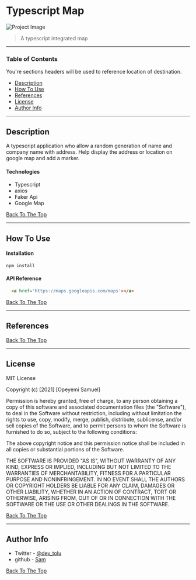 # Typescript Map

![Project Image](project-image-url)

> A typescript integrated map

---

### Table of Contents
You're sections headers will be used to reference location of destination.

- [Description](#description)
- [How To Use](#how-to-use)
- [References](#references)
- [License](#license)
- [Author Info](#author-info)

---

## Description

A typescript application who allow a random generation of name and company name with address. Help display the address or location on google map and add a marker.

#### Technologies


- Typescript
- axios
- Faker Api
- Google Map

[Back To The Top](#Typescript-Map)

---

## How To Use

#### Installation

`npm install`


#### API Reference

```html
  <a href='https://maps.googleapis.com/maps'></a>
```
[Back To The Top](#Typescript-Map)

---

## References
[Back To The Top](#Typescript-Map)

---

## License

MIT License

Copyright (c) [2021] [Opeyemi Samuel]

Permission is hereby granted, free of charge, to any person obtaining a copy
of this software and associated documentation files (the "Software"), to deal
in the Software without restriction, including without limitation the rights
to use, copy, modify, merge, publish, distribute, sublicense, and/or sell
copies of the Software, and to permit persons to whom the Software is
furnished to do so, subject to the following conditions:

The above copyright notice and this permission notice shall be included in all
copies or substantial portions of the Software.

THE SOFTWARE IS PROVIDED "AS IS", WITHOUT WARRANTY OF ANY KIND, EXPRESS OR
IMPLIED, INCLUDING BUT NOT LIMITED TO THE WARRANTIES OF MERCHANTABILITY,
FITNESS FOR A PARTICULAR PURPOSE AND NONINFRINGEMENT. IN NO EVENT SHALL THE
AUTHORS OR COPYRIGHT HOLDERS BE LIABLE FOR ANY CLAIM, DAMAGES OR OTHER
LIABILITY, WHETHER IN AN ACTION OF CONTRACT, TORT OR OTHERWISE, ARISING FROM,
OUT OF OR IN CONNECTION WITH THE SOFTWARE OR THE USE OR OTHER DEALINGS IN THE
SOFTWARE.

[Back To The Top](#Typescript-Map)

---

## Author Info

- Twitter - [@dev_tolu](https://twitter.com/dev_tolu)
- github - [Sam](https://github.com/samdtech)

[Back To The Top](#Typescript-Map)
